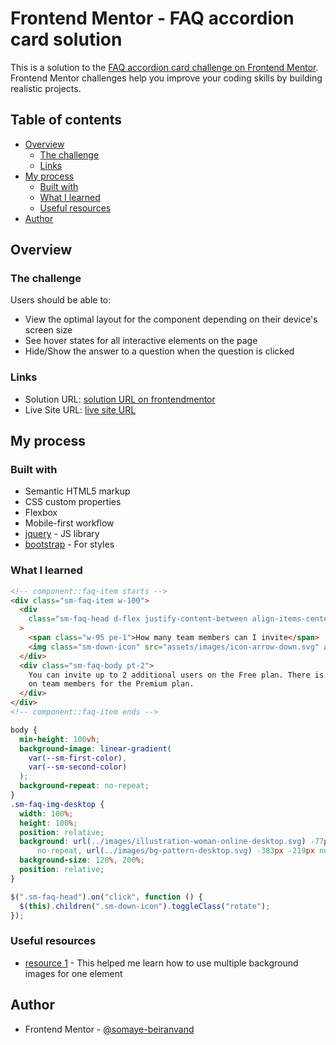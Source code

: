 # Frontend Mentor - FAQ accordion card solution

This is a solution to the [FAQ accordion card challenge on Frontend Mentor](https://www.frontendmentor.io/challenges/faq-accordion-card-XlyjD0Oam). Frontend Mentor challenges help you improve your coding skills by building realistic projects.

## Table of contents

- [Overview](#overview)
  - [The challenge](#the-challenge)
  - [Links](#links)
- [My process](#my-process)
  - [Built with](#built-with)
  - [What I learned](#what-i-learned)
  - [Useful resources](#useful-resources)
- [Author](#author)

## Overview

### The challenge

Users should be able to:

- View the optimal layout for the component depending on their device's screen size
- See hover states for all interactive elements on the page
- Hide/Show the answer to a question when the question is clicked

### Links

- Solution URL: [solution URL on frontendmentor](https://www.frontendmentor.io/solutions/responsive-faqaccordioncard-using-jquery-and-bootsrtapcomponent-based-dz0liCk_dI)
- Live Site URL: [live site URL](https://somaye-beiranvand.github.io/faq-accordion-card-main/)

## My process

### Built with

- Semantic HTML5 markup
- CSS custom properties
- Flexbox
- Mobile-first workflow
- [jquery](https://jquery.com/) - JS library
- [bootstrap](https://getbootstrap.com/) - For styles

### What I learned

```html
<!-- component::faq-item starts -->
<div class="sm-faq-item w-100">
  <div
    class="sm-faq-head d-flex justify-content-between align-items-center p-3 ps-0"
  >
    <span class="w-95 pe-1">How many team members can I invite</span>
    <img class="sm-down-icon" src="assets/images/icon-arrow-down.svg" alt="" />
  </div>
  <div class="sm-faq-body pt-2">
    You can invite up to 2 additional users on the Free plan. There is no limit
    on team members for the Premium plan.
  </div>
</div>
<!-- component::faq-item ends -->
```

```css
body {
  min-height: 100vh;
  background-image: linear-gradient(
    var(--sm-first-color),
    var(--sm-second-color)
  );
  background-repeat: no-repeat;
}
.sm-faq-img-desktop {
  width: 100%;
  height: 100%;
  position: relative;
  background: url(../images/illustration-woman-online-desktop.svg) -77px 38px
      no-repeat, url(../images/bg-pattern-desktop.svg) -383px -219px no-repeat;
  background-size: 120%, 200%;
  position: relative;
}
```

```js
$(".sm-faq-head").on("click", function () {
  $(this).children(".sm-down-icon").toggleClass("rotate");
});
```

### Useful resources

- [resource 1](https://www.w3schools.com/css/tryit.asp?filename=trycss3_background_multiple3) - This helped me learn how to use multiple background images for one element

## Author

- Frontend Mentor - [@somaye-beiranvand](https://www.frontendmentor.io/profile/somaye-beiranvand)
